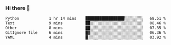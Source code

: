 ### Hi there 👋

<!--START_SECTION:waka-->

```txt
Python             1 hr 14 mins    █████████████████░░░░░░░░   68.51 %
Text               9 mins          ██░░░░░░░░░░░░░░░░░░░░░░░   08.46 %
Other              8 mins          ██░░░░░░░░░░░░░░░░░░░░░░░   07.35 %
GitIgnore file     6 mins          █▓░░░░░░░░░░░░░░░░░░░░░░░   06.36 %
YAML               4 mins          █░░░░░░░░░░░░░░░░░░░░░░░░   03.92 %
```

<!--END_SECTION:waka-->

<!--
**Jonas-VanHaeken/Jonas-VanHaeken** is a ✨ _special_ ✨ repository because its `README.md` (this file) appears on your GitHub profile.

Here are some ideas to get you started:

- 🔭 I’m currently working on ...
- 🌱 I’m currently learning ...
- 👯 I’m looking to collaborate on ...
- 🤔 I’m looking for help with ...
- 💬 Ask me about ...
- 📫 How to reach me: ...
- 😄 Pronouns: ...
- ⚡ Fun fact: ...
-->
